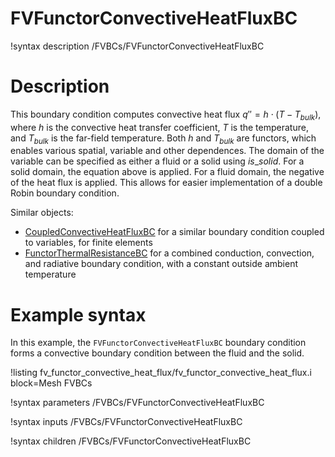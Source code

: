 # FVFunctorConvectiveHeatFluxBC

!syntax description /FVBCs/FVFunctorConvectiveHeatFluxBC

# Description

This boundary condition computes convective heat flux $q'' = h \cdot (T - T_{bulk})$, where $h$ is the convective heat transfer coefficient,
$T$ is the temperature, and $T_{bulk}$ is the far-field temperature. Both $h$ and $T_{bulk}$ are functors, which enables various spatial, variable and other dependences.
The domain of the variable can be specified as either a fluid or a solid using $is\_solid$. For a solid domain, the equation above is applied.
For a fluid domain, the negative of the heat flux is applied. This allows for easier implementation of a double Robin
boundary condition.

Similar objects:
- [CoupledConvectiveHeatFluxBC](CoupledConvectiveHeatFluxBC.md) for a similar boundary condition coupled to variables, for finite elements
- [FunctorThermalResistanceBC](FunctorThermalResistanceBC.md) for a combined conduction, convection, and radiative boundary condition, with a constant outside ambient temperature

# Example syntax

In this example, the `FVFunctorConvectiveHeatFluxBC` boundary condition forms a convective boundary condition between
the fluid and the solid.

!listing fv_functor_convective_heat_flux/fv_functor_convective_heat_flux.i block=Mesh FVBCs

!syntax parameters /FVBCs/FVFunctorConvectiveHeatFluxBC

!syntax inputs /FVBCs/FVFunctorConvectiveHeatFluxBC

!syntax children /FVBCs/FVFunctorConvectiveHeatFluxBC
